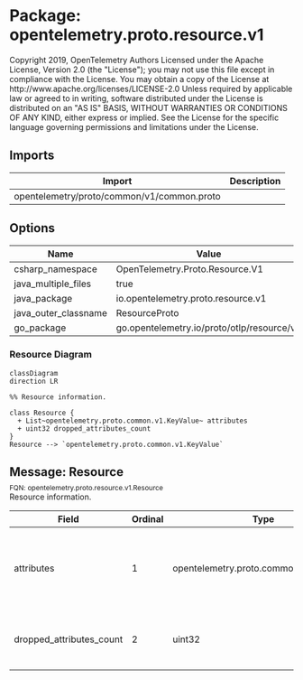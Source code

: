 # Package: opentelemetry.proto.resource.v1

<div class="comment"><span>Copyright 2019, OpenTelemetry Authors Licensed under the Apache License, Version 2.0 (the "License"); you may not use this file except in compliance with the License. You may obtain a copy of the License at http://www.apache.org/licenses/LICENSE-2.0 Unless required by applicable law or agreed to in writing, software distributed under the License is distributed on an "AS IS" BASIS, WITHOUT WARRANTIES OR CONDITIONS OF ANY KIND, either express or implied. See the License for the specific language governing permissions and limitations under the License.</span><br/></div>

## Imports

| Import                                     | Description |
|--------------------------------------------|-------------|
| opentelemetry/proto/common/v1/common.proto |             |



## Options

| Name                 | Value                                      | Description |
|----------------------|--------------------------------------------|-------------|
| csharp_namespace     | OpenTelemetry.Proto.Resource.V1            |             |
| java_multiple_files  | true                                       |             |
| java_package         | io.opentelemetry.proto.resource.v1         |             |
| java_outer_classname | ResourceProto                              |             |
| go_package           | go.opentelemetry.io/proto/otlp/resource/v1 |             |




### Resource Diagram

```mermaid
classDiagram
direction LR

%% Resource information.

class Resource {
  + List~opentelemetry.proto.common.v1.KeyValue~ attributes
  + uint32 dropped_attributes_count
}
Resource --> `opentelemetry.proto.common.v1.KeyValue`

```

## Message: Resource
<div style="font-size: 12px; margin-top: -10px;" class="fqn">FQN: opentelemetry.proto.resource.v1.Resource</div>

<div class="comment"><span>Resource information.</span><br/></div>

| Field                    | Ordinal | Type                                   | Label    | Description                                                                                                                                         |
|--------------------------|---------|----------------------------------------|----------|-----------------------------------------------------------------------------------------------------------------------------------------------------|
| attributes               | 1       | opentelemetry.proto.common.v1.KeyValue | Repeated | Set of attributes that describe the resource. Attribute keys MUST be unique (it is not allowed to have more than one attribute with the same key).  |
| dropped_attributes_count | 2       | uint32                                 |          | dropped_attributes_count is the number of dropped attributes. If the value is 0, then no attributes were dropped.                                   |




<!-- Created by: Proto Diagram Tool -->
<!-- https://github.com/GoogleCloudPlatform/proto-gen-md-diagrams -->
